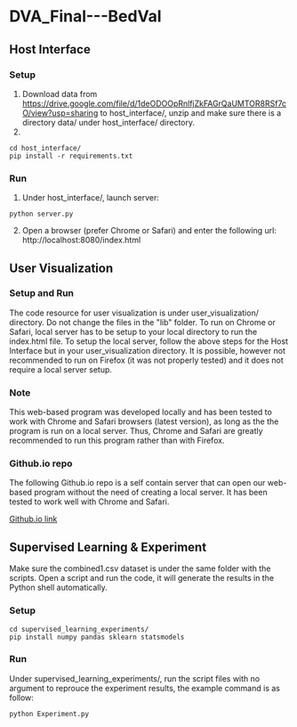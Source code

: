 # DVA_Final---BedVal
## Host Interface
### Setup
1. Download data from https://drive.google.com/file/d/1deODOOpRnlfjZkFAGrQaUMTOR8RSf7cO/view?usp=sharing to host_interface/, unzip and make sure there is a directory data/ under host_interface/ directory.
2. 
```
cd host_interface/
pip install -r requirements.txt
```
### Run
1. Under host_interface/, launch server: 
```
python server.py
```
2. Open a browser (prefer Chrome or Safari) and enter the following url:
	http://localhost:8080/index.html



## User Visualization
### Setup and Run
The code resource for user visualization is under user_visualization/ directory. Do not change the files in the "lib" folder. To run on Chrome or Safari, local server has to be setup to your local directory to run the index.html file. To setup the local server, follow the above steps for the Host Interface but in your user_visualization directory. It is possible, however not recommended to run on Firefox (it was not properly tested) and it does not require a local server setup.

### Note
This web-based program was developed locally and has been tested to work with Chrome and Safari browsers (latest version),
as long as the the program is run on a local server. Thus, Chrome and Safari are greatly recommended to run this program rather than with Firefox.

### Github.io repo
The following Github.io repo is a self contain server that can open our web-based program without the need of creating a local server.
It has been tested to work well with Chrome and Safari.

[Github.io link](https://asaj3.github.io/)



## Supervised Learning & Experiment
Make sure the combined1.csv dataset is under the same folder with the scripts. Open a script and run the code, it will generate the results in the Python shell automatically.
### Setup
```
cd supervised_learning_experiments/
pip install numpy pandas sklearn statsmodels
```
### Run
Under supervised_learning_experiments/, run the script files with no argument to reprouce the experiment results, the example command is as follow: 
```
python Experiment.py
```


